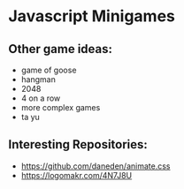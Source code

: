 # Javascript Minigames

## Other game ideas:

- game of goose
- hangman
- 2048
- 4 on a row
- more complex games
- ta yu


## Interesting Repositories:
- https://github.com/daneden/animate.css
- https://logomakr.com/4N7J8U